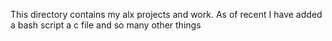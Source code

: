 This directory contains my alx projects and work.
As of recent I have added a bash script a c file and so many other things 

